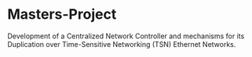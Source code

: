 # Masters-Project
Development of a Centralized Network Controller and mechanisms for its Duplication over Time-Sensitive Networking (TSN) Ethernet Networks.
